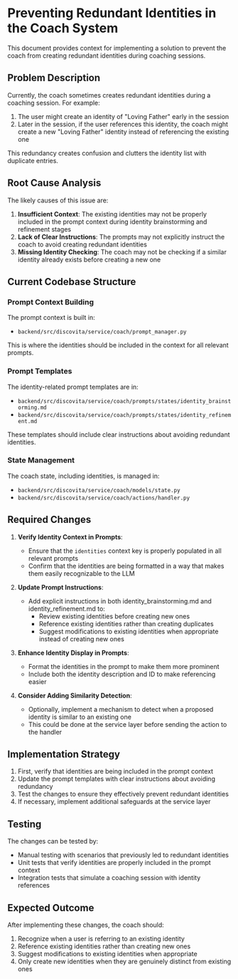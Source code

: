 # Preventing Redundant Identities in the Coach System

This document provides context for implementing a solution to prevent the coach from creating redundant identities during coaching sessions.

## Problem Description

Currently, the coach sometimes creates redundant identities during a coaching session. For example:

1. The user might create an identity of "Loving Father" early in the session
2. Later in the session, if the user references this identity, the coach might create a new "Loving Father" identity instead of referencing the existing one

This redundancy creates confusion and clutters the identity list with duplicate entries.

## Root Cause Analysis

The likely causes of this issue are:

1. **Insufficient Context**: The existing identities may not be properly included in the prompt context during identity brainstorming and refinement stages
2. **Lack of Clear Instructions**: The prompts may not explicitly instruct the coach to avoid creating redundant identities
3. **Missing Identity Checking**: The coach may not be checking if a similar identity already exists before creating a new one

## Current Codebase Structure

### Prompt Context Building

The prompt context is built in:
- `backend/src/discovita/service/coach/prompt_manager.py`

This is where the identities should be included in the context for all relevant prompts.

### Prompt Templates

The identity-related prompt templates are in:
- `backend/src/discovita/service/coach/prompts/states/identity_brainstorming.md`
- `backend/src/discovita/service/coach/prompts/states/identity_refinement.md`

These templates should include clear instructions about avoiding redundant identities.

### State Management

The coach state, including identities, is managed in:
- `backend/src/discovita/service/coach/models/state.py`
- `backend/src/discovita/service/coach/actions/handler.py`

## Required Changes

1. **Verify Identity Context in Prompts**:
   - Ensure that the `identities` context key is properly populated in all relevant prompts
   - Confirm that the identities are being formatted in a way that makes them easily recognizable to the LLM

2. **Update Prompt Instructions**:
   - Add explicit instructions in both identity_brainstorming.md and identity_refinement.md to:
     - Review existing identities before creating new ones
     - Reference existing identities rather than creating duplicates
     - Suggest modifications to existing identities when appropriate instead of creating new ones

3. **Enhance Identity Display in Prompts**:
   - Format the identities in the prompt to make them more prominent
   - Include both the identity description and ID to make referencing easier

4. **Consider Adding Similarity Detection**:
   - Optionally, implement a mechanism to detect when a proposed identity is similar to an existing one
   - This could be done at the service layer before sending the action to the handler

## Implementation Strategy

1. First, verify that identities are being included in the prompt context
2. Update the prompt templates with clear instructions about avoiding redundancy
3. Test the changes to ensure they effectively prevent redundant identities
4. If necessary, implement additional safeguards at the service layer

## Testing

The changes can be tested by:
- Manual testing with scenarios that previously led to redundant identities
- Unit tests that verify identities are properly included in the prompt context
- Integration tests that simulate a coaching session with identity references

## Expected Outcome

After implementing these changes, the coach should:
1. Recognize when a user is referring to an existing identity
2. Reference existing identities rather than creating new ones
3. Suggest modifications to existing identities when appropriate
4. Only create new identities when they are genuinely distinct from existing ones
